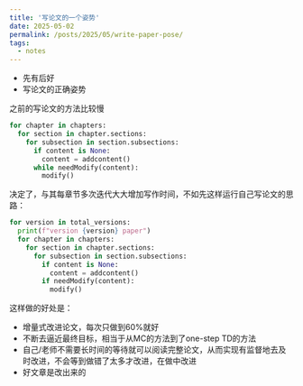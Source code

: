 ```yaml
---
title: '写论文的一个姿势'
date: 2025-05-02
permalink: /posts/2025/05/write-paper-pose/
tags:
  - notes
---
```


- 先有后好
- 写论文的正确姿势

之前的写论文的方法比较慢

```python
for chapter in chapters:
  for section in chapter.sections:
    for subsection in section.subsections:
      if content is None:
        content = addcontent()
      while needModify(content):
        modify()
```

决定了，与其每章节多次迭代大大增加写作时间，不如先这样运行自己写论文的思路：

```python
for version in total_versions:
  print(f"version {version} paper")
  for chapter in chapters:
    for section in chapter.sections:
      for subsection in section.subsections:
        if content is None:
          content = addcontent()
        if needModify(content):
          modify()
```

这样做的好处是：

- 增量式改进论文，每次只做到60%就好
- 不断去逼近最终目标，相当于从MC的方法到了one-step TD的方法
- 自己/老师不需要长时间的等待就可以阅读完整论文，从而实现有监督地去及时改进，不会等到做错了太多才改进，在做中改进
- 好文章是改出来的
